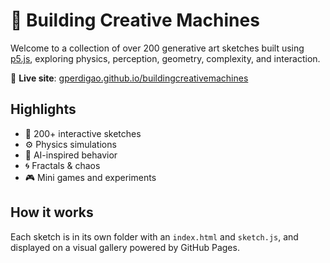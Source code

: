 # 🎨 Building Creative Machines

Welcome to a collection of over 200 generative art sketches built using [p5.js](https://p5js.org), exploring physics, perception, geometry, complexity, and interaction.

🚀 **Live site**: [gperdigao.github.io/buildingcreativemachines](https://gperdigao.github.io/buildingcreativemachines)

## Highlights

- 🌌 200+ interactive sketches
- ⚙️ Physics simulations
- 🧠 AI-inspired behavior
- 🌀 Fractals & chaos
- 🎮 Mini games and experiments

## How it works

Each sketch is in its own folder with an `index.html` and `sketch.js`, and displayed on a visual gallery powered by GitHub Pages.
